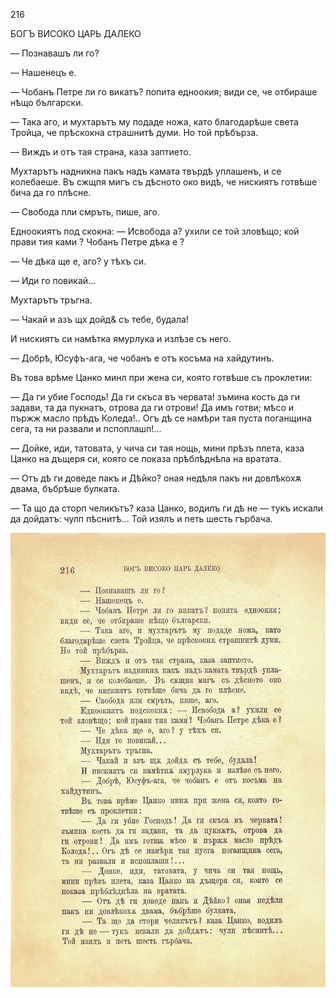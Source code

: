 ﻿216

БОГЪ ВИСОКО ЦАРЬ ДАЛЕКО

— Познавашъ ли го?

— Нашенецъ е.

— Чобанъ Петре ли го викатъ? попита едноокия; види се, че отбираше нѣщо български.

— Така аго, и мухтарътъ му подаде ножа, като благодарѣше света Тройца, че прѣскокна страшнитѣ думи. Но той прѣбърза.

— Виждъ и отъ тая страна, каза заптието.

Мухтарътъ надникна пакъ надъ камата твърдѣ уплашенъ, и се колебаеше. Въ сжщпя мигъ съ дѣсното око видѣ, че нискиятъ готвѣше бича да го плѣсне.

— Свобода пли смръть, пише, аго.

Едноокиятъ под скокна: — Исвобода а? ухили се той зловѣщо; кой прави тия ками ? Чобанъ Петре дѣка е ?

— Че дѣка ще е, аго? у тѣхъ си.

— Иди го повикай...

Мухтарътъ тръгна.

— Чакай и азъ щх дойд& съ тебе, будала!

И нискиятъ си намѣтка ямурлука и излѣзе съ него.

— Добрѣ, Юсуфъ-ага, че чобанъ е отъ косъма на хайдутинъ.

Въ това врѣме Цанко минл при жена си, която готвѣше съ проклетии:

— Да ги убие Господь! Да ги скъса въ червата! зъмина кость да ги задави, та да пукнатъ, отрова да ги отрови! Да имъ готви; мѣсо и пържж масло прѣдъ Коледа!.. Огъ дѣ се намѣри тая пуста поганщина сега, та ни развали и пспоплашп!...

— Дойке, иди, татовата, у чича си тая нощь, мини прѣзъ плета, каза Цанко на дъщеря си, която се показа прѣблѣднѣла на вратата.

— Отъ дѣ ги доведе пакъ и Дѣйко? оная недѣля пакъ ни довлѣкохѫ двама, бъбрѣше булката.

— Та що да сторп челикътъ? каза Цанко, водилъ ги дѣ не — тукъ искали да дойдатъ: чулп пѣснитѣ... Той изялъ и петь шесть гърбача.

![original](images/243.jpg)

